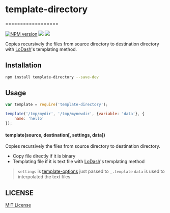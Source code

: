 # template-directory
==================

[![NPM version][npm-image]][npm-url]
![][david-url]
![][travis-url]

Copies recursively the files from source directory to destination directory with [LoDash](http://lodash.com/docs#template)'s templating method.

## Installation

```bash
npm install template-directory --save-dev
```

## Usage

```javascript
var template = require('template-directory');

template('/tmp/mydir', '/tmp/mynewdir', {variable: 'data'}, {
    name: 'hello'
});
```

#### template(source, destination[, settings, data]) ####

Copies recursively the files from source directory to destination directory.

- Copy file directly if it is binary
- Templating file if it is text file with [LoDash](http://lodash.com/docs#template)'s templating method

> `settings` is [template-options](https://lodash.com/docs#template) just passed to `_.template`
> `data` is used to interpolated the text files

## LICENSE ##

[MIT License](https://raw.githubusercontent.com/leftstick/template-directory/master/LICENSE)




[npm-url]: https://npmjs.org/package/template-directory
[npm-image]: https://badge.fury.io/js/template-directory.png
[david-url]: https://david-dm.org/leftstick/template-directory.png
[travis-url]:https://api.travis-ci.org/leftstick/template-directory.svg?branch=master
